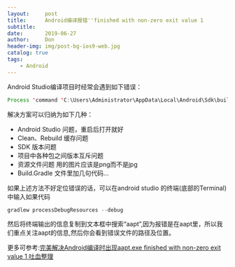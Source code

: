 ```yaml
---
layout:     post
title:      Android编译报错''finished with non-zero exit value 1
subtitle:   
date:       2019-06-27
author:     Don
header-img: img/post-bg-ios9-web.jpg
catalog: true
tags:
    - Android
---
```

Android Studio编译项目时经常会遇到如下错误：
```java
Process 'command 'C:\Users\Administrator\AppData\Local\Android\Sdk\build-tools\27.0.0\aapt.exe'' finished with non-zero exit value 1
```
解决方案可以归纳为如下几种：

- Android Studio 问题，重启后打开就好
- Clean、Rebuild 缓存问题
- SDK 版本问题
- 项目中各种包之间版本互斥问题
- 资源文件问题  用的图片应该是png而不是jpg
- Build.Gradle 文件里加几句代码...

如果上述方法不好定位错误的话，可以在android studio 的终端(底部的Terminal)中输入如果代码
```java
gradlew processDebugResources --debug
```
然后将终端输出的信息复制到文本框中搜索“aapt”,因为报错是在aapt里，所以我们重点关注aapt的信息,然后你会看到错误文件的路径及位置。


更多可参考:[完美解决Android编译时出现aapt.exe finished with non-zero exit value 1 吐血整理](http://evassmat.com/8GOa)
